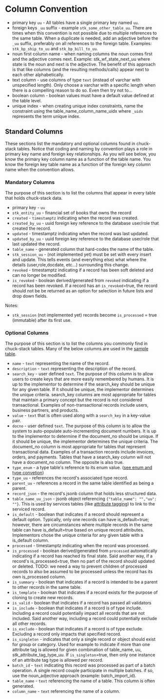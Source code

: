 # Column Convention

- primary key `uu` - All tables have a single primary key named `uu`. 
- foreign keys `_uu` suffix - example `stk_some_other_table_uu`. There are times when this convention is not possible due to multiple references to the same table. When a duplicate is needed, add an adjective before the `_uu` suffix, preferably on all references to the foreign table. Examples: `stk_bp_ship_to_uu` and `stk_bp_bill_to_uu`.
- noun first column name - when naming columns the noun comes first and the adjective comes next. Example: stk_wf_state_next_uu where state is the noun and next is the adjective. The benefit of this approach is that like columns (and the resulting methods/calls) appear next to each other alphabetically. 
- text column - use columns of type `text` (instead of varchar with unspecified length). Only choose a varchar with a specific length when there is a compelling reason to do so. Even then try not to...
- boolean column - boolean values must have a default value defined at the table level.
- unique index - when creating unique index constraints, name the constraint using the table_name_column_name_uidx where `_uidx` represents the term unique index.

## Standard Columns
These sections list the mandatory and optional columns found in chuck-stack tables. Notice that coding and naming by convention plays a role in primary key name and foreign key relationships. As you will see below, you know the primary key column name as a function of the table name. You know the foreign key table name as a function of the foreign key column name when the convention allows.

### Mandatory Columns

The purpose of this section is to list the columns that appear in every table that holds chuck-stack data.

- primary key - `uu`
- `stk_entity_uu` - financial set of books that owns the record
- `created` - `timestamptz` indicating when the record was created.
- `created_by_uu` - uuid foreign key reference to the database user/role that created the record.
- `updated` - timestamptz indicating when the record was last updated.
- `updated_by_uu` - uuid foreign key reference to the database user/role that last updated the record.
- `table_name` - generated column that hard-codes the name of the table.
- `stk_session_uu` - (not implemented yet) must be set with every insert and update. This tells events (and everything else) what where the details (user,role,docdate, etc...) surrounding this change.
- `revoked` - timestamptz indicating if a record has been soft deleted and can no longer be modified.
- `is_revoked` - boolean derived/generated from `revoked` indicating if a record has been revoked. If a record has an `is_revoked`=true, the record should not be be returned as an option for selection in future lists and drop down fields.

Notes:

- `stk_session` (not implemented yet) records become `is_processed` = true (immutable) after its first use.

### Optional Columns

The purpose of this section is to list the columns you commonly find in chuck-stack tables. Many of the below columns are used in the [sample table](./sample-table-convention.md).

- `name` - `text` representing the name of the record.
- `description` - `text` representing the description of the record.
- `search_key` - user defined `text`. The purpose of this column is to allow users to create keys that are more easily remembered by humans. It is up to the implementor to determine if the search_key should be unique for any given table. If it should be unique, the implementor determines the unique criteria. search_key columns are most appropriate for tables that maintain a primary concept but the record is not considered transactional. Examples of non-transactional records include users, business partners, and products.
- `value` - `text` that is often used along with a `search_key` in a key-value pair.
- `docno` - user defined `text`. The purpose of this column is to allow the system to auto-populate auto-incrementing document numbers. It is up to the implementor to determine if the document_no should be unique. If it should be unique, the implementor determines the unique criteria. The document_no column is most appropriate for tables that represent transactional data. Examples of a transaction records include invoices, orders, and payments. Tables that have a search_key column will not have a document_no column. The opposite is also true. <!-- TODO: define and link implementor -->
- `type_enum` - a type table's reference to its enum value. ([see enum and type convetion](./enum-type-convention.md))
- `type_uu` - references the record's associated type record.
- `parent_uu` - references a record in the same table identified as being a parent.
- `record_json` - the record's jsonb column that holds less structured data.
- `table_name_uu_json` - jsonb object referencing `{"table_name": "","uu": ""}`. This is used by services tables (like [attribute tagging](./attribute-tag.md)) to link to the serviced record.
- `is_default` - boolean that indicates if a record should represent a default option. Typically, only one records can have is_default=true; however, there are circumstances where multiple records in the same table can have is_default=true based on unique record attributes. Implementors chose the unique criteria for any given table with a is_default column.
- `processed` - timestamptz indicating when the record was processed.
- `is_processed` - boolean derived/generated from `processed` automatically indicating if a record has reached its final state. Said another way, if a record's is_processed=true, then no part of the record should updated or deleted. TODO: we need a way to prevent children of processed records to also be assumed to be processed unless the record has its own is_processed column. 
- `is_summary` - boolean that indicates if a record is intended to be a parent to other records in the same table.
- `is_template` - boolean that indicates if a record exists for the purpose of cloning to create new records.
- `is_valid` - boolean that indicates if a record has passed all validators <!-- TODO: define workflow validator - type of event workflow -->
- `is_include` - boolean that indicates if a record is of type include. Including a record could potentially impact all records that are not included. Said another way, including a record could potentially exclude all other records.
- `is_exclude` - boolean that indicates if a record is of type exclude. Excluding a record only impacts that specified record.
- `is_singleton` - indicates that only a single record or object should exist for group or category. Used for example to indicate if more than one attribute tag is allowed for given combination of table_name, uu, stk_attribute_tag_type_uu. If `is_singleton`=true, then only one instance of an attribute tag type is allowed per record.
- `batch_id` - `text` indicating this record was processed as part of a batch operation. A single record couple participate in multiple batches. if so, use the noun_adjective approach (example: batch_import_id).
- `table_name` - `text` referencing the name of a table. This column is often generated.
- `column_name` - `text` referencing the name of a column.
